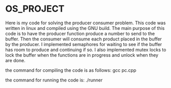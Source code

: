 # OS_PROJECT

Here is my code for solving the producer consumer problem.
This code was written in linux and compiled using the GNU build. 
The main purpose of this code is to have the producer function produce a number to send to the buffer.
Then the consumer will consume each product placed in the buffer by the producer.
I implemented semaphores for waiting to see if the buffer has room to produce and continuing if so.
I also implemented mutex locks to lock the buffer when the functions are in progress and unlock when they are done.

the command for compiling the code is as follows:
gcc pc.cpp

the command for running the code is:
./runner
